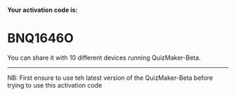#### Your activation code is:
# BNQ1646O

You can share it with 10 different devices running QuizMaker-Beta.

---
NB: First ensure to use teh latest version of the QuizMaker-Beta before trying to use this activation code